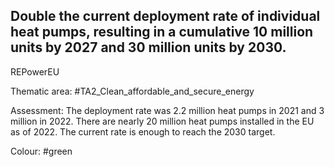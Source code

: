 ## Double the current deployment rate of individual heat pumps, resulting in a cumulative 10 million units by 2027 and 30 million units by 2030.
REPowerEU

Thematic area: #TA2_Clean_affordable_and_secure_energy

Assessment: The deployment rate was 2.2 million heat pumps in 2021 and 3 million in 2022. There are nearly 20 million heat pumps installed in the EU as of 2022. The current rate is enough to reach the 2030 target.

Colour: #green